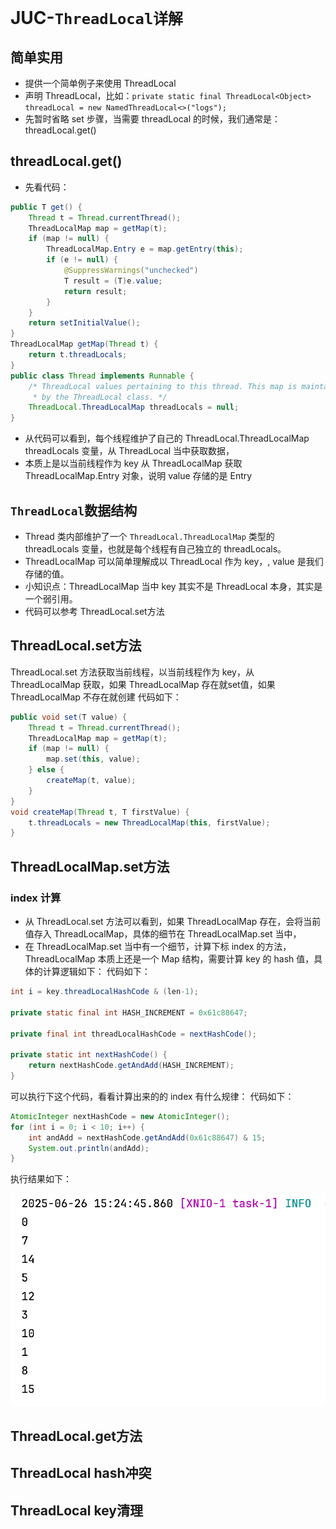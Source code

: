 # JUC-``ThreadLocal详解``

## 简单实用
- 提供一个简单例子来使用 ThreadLocal
- 声明 ThreadLocal，比如：`private static final ThreadLocal<Object> threadLocal = new NamedThreadLocal<>("logs");`
- 先暂时省略 set 步骤，当需要 threadLocal 的时候，我们通常是：threadLocal.get()

## threadLocal.get()
- 先看代码：
```java
public T get() {
    Thread t = Thread.currentThread();
    ThreadLocalMap map = getMap(t);
    if (map != null) {
        ThreadLocalMap.Entry e = map.getEntry(this);
        if (e != null) {
            @SuppressWarnings("unchecked")
            T result = (T)e.value;
            return result;
        }
    }
    return setInitialValue();
}
ThreadLocalMap getMap(Thread t) {
    return t.threadLocals;
}
public class Thread implements Runnable {
    /* ThreadLocal values pertaining to this thread. This map is maintained
     * by the ThreadLocal class. */
    ThreadLocal.ThreadLocalMap threadLocals = null;
}
```
- 从代码可以看到，每个线程维护了自己的 ThreadLocal.ThreadLocalMap threadLocals 变量，从 ThreadLocal 当中获取数据，
- 本质上是以当前线程作为 key 从 ThreadLocalMap 获取 ThreadLocalMap.Entry 对象，说明 value 存储的是 Entry

## `ThreadLocal`数据结构
- Thread 类内部维护了一个 `ThreadLocal.ThreadLocalMap` 类型的 threadLocals 变量，也就是每个线程有自己独立的 threadLocals。
- ThreadLocalMap 可以简单理解成以 ThreadLocal 作为 key，, value 是我们存储的值。
- 小知识点：ThreadLocalMap 当中 key 其实不是 ThreadLocal 本身，其实是一个弱引用。
- 代码可以参考 ThreadLocal.set方法

## ThreadLocal.set方法
ThreadLocal.set 方法获取当前线程，以当前线程作为 key，从 ThreadLocalMap 获取，如果 ThreadLocalMap 存在就set值，如果 ThreadLocalMap 不存在就创建
代码如下：
```java
public void set(T value) {
    Thread t = Thread.currentThread();
    ThreadLocalMap map = getMap(t);
    if (map != null) {
        map.set(this, value);
    } else {
        createMap(t, value);
    }
}
void createMap(Thread t, T firstValue) {
    t.threadLocals = new ThreadLocalMap(this, firstValue);
}    
```
## ThreadLocalMap.set方法
### index 计算
- 从 ThreadLocal.set 方法可以看到，如果 ThreadLocalMap 存在，会将当前值存入 ThreadLocalMap，具体的细节在 ThreadLocalMap.set 当中，
- 在 ThreadLocalMap.set 当中有一个细节，计算下标 index 的方法，ThreadLocalMap 本质上还是一个 Map 结构，需要计算 key 的 hash 值，具体的计算逻辑如下：
代码如下：
```java
int i = key.threadLocalHashCode & (len-1);

private static final int HASH_INCREMENT = 0x61c88647;

private final int threadLocalHashCode = nextHashCode();

private static int nextHashCode() {
    return nextHashCode.getAndAdd(HASH_INCREMENT);
}
```
可以执行下这个代码，看看计算出来的的 index 有什么规律：
代码如下：
```java
AtomicInteger nextHashCode = new AtomicInteger();
for (int i = 0; i < 10; i++) {
    int andAdd = nextHashCode.getAndAdd(0x61c88647) & 15;
    System.out.println(andAdd);
}
```
执行结果如下：

![image-20250626152613924](images/image-20250626152613924.png)



## ThreadLocal.get方法

## ThreadLocal hash冲突

## ThreadLocal key清理

